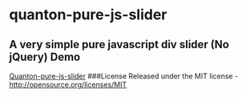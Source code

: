 # quanton-pure-js-slider
A very simple pure javascript div slider (No jQuery) 
Demo
--------------------------------------
[Quanton-pure-js-slider](http://www.ciaomondo.it/code/quanton-pure-js-slider/slider.php)
###License
Released under the MIT license - http://opensource.org/licenses/MIT
